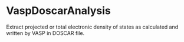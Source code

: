 VaspDoscarAnalysis
==================

Extract projected or total electronic density of states as calculated and written by VASP in DOSCAR file.

